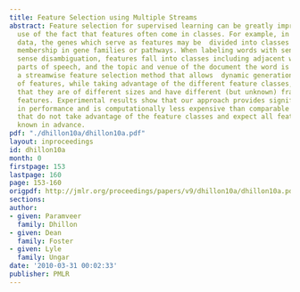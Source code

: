 ```yaml
---
title: Feature Selection using Multiple Streams
abstract: Feature selection for supervised learning can be greatly improved by making
  use of the fact that features often come in classes. For example, in gene  expression
  data, the genes which serve as features may be  divided into classes based on their
  membership in gene families or pathways. When labeling words with senses for word
  sense disambiguation, features fall into classes including adjacent words, their
  parts of speech, and the topic and venue of the document the word is in. We present
  a streamwise feature selection method that allows  dynamic generation and selection
  of features, while taking advantage of the different feature classes, and the fact
  that they are of different sizes and have different (but unknown) fractions of good
  features. Experimental results show that our approach provides significant improvement
  in performance and is computationally less expensive than comparable ``batch'' methods
  that do not take advantage of the feature classes and expect all features to be
  known in advance.
pdf: "./dhillon10a/dhillon10a.pdf"
layout: inproceedings
id: dhillon10a
month: 0
firstpage: 153
lastpage: 160
page: 153-160
origpdf: http://jmlr.org/proceedings/papers/v9/dhillon10a/dhillon10a.pdf
sections: 
author:
- given: Paramveer
  family: Dhillon
- given: Dean
  family: Foster
- given: Lyle
  family: Ungar
date: '2010-03-31 00:02:33'
publisher: PMLR
---
```

